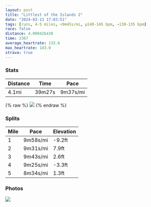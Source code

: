 ```yaml
---
layout: post
title: "Littlest of the Islands 2"
date: "2024-03-13 17:03:51"
tags: [runs, 4-5 miles, <9m45s/mi, μ140-145 bpm, →130-135 bpm]
race: false
distance: 4.099426438
time: 2367
average_heartrate: 133.6
max_heartrate: 143.0
strava: true
---
```


### Stats

| Distance | Time | Pace |
|----------|------|------|
|4.1mi|39m27s|9m37s/mi|

{% raw %}
<img src='https://maps.googleapis.com/maps/api/staticmap?maptype=roadmap&path=enc:__wwFzqtbMA@Kr@MXe@xBIPYbAaAhCOr@Up@QT_BgAODC`@EVOV?PDD`@P^Tf@R`@ZjAl@h@^~@b@vBzAt@p@j@`@l@PZBRJTv@`@XfA\vBf@zAVbC|@pBd@f@NJJSb@Of@Kh@M`@KLm@|B?LHDj@[ZgA\yAR_BNy@V[RH^^Vh@@DHjAHHdAVjA`@l@X@^Ct@HnBNb@L@BAF_@@mBA[J}AHq@@aALs@FM~@FDBf@DFBFLG`AC`AGd@?\EZ?j@Ed@@p@Ir@I^FFj@GVMJcBLc@FDZAMsBAyA@_@H}@FGHAZNHP\ATHCBBHw@fB[h@Gr@Mf@Cp@Gt@AXXfAJF^Fr@BRc@RkBPuBD[@s@LoBBKRAd@Fr@DLBBHWf@Fn@?f@Gl@AnBMdDLJVD^GDqBLkC@o@TqB@]bAEDIBg@R}ALQr@TNBf@Db@?j@FGj@?v@Bb@?CDN@HEFDjAE~@LlBC~A@XEr@Hd@JJZALKAo@Fe@Cg@Je@Ak@Hg@N_BBq@Fi@?]v@?JELsAHSh@D|@RTTGXSZUr@Il@PTlA`@`@DXEDEAKLWd@kBAa@UMk@KkAImB]e@CWO]Eq@Qk@Ga@Mo@J{AOm@Sc@CSa@w@SOIKU_@UUEg@C?@]Hs@e@e@KGGWIe@VMPM@e@IwAa@_@Q_@Du@`@Y^y@rAQx@g@Ec@?_@TW^[@cAm@i@I}AB{@HwACm@KwAc@m@]e@KECc@OcEaAc@UQ[Kg@mAa@g@YiA{@{@i@o@Y_@]gAy@o@]qCiB_@WAI&key=AIzaSyC1MId7bFpkLXNAaYhBSTb8jLyiSqzbDtM&size=800x800&markers=color:yellow|label:S|40.7552,-74.00238&markers=color:green|label:F|40.75706999999998,-74.00516999999991'>
{% endraw %}

### Splits

| Mile | Pace | Elevation |
|------|------|-----------|
|1|9m58s/mi|-9.2ft|
|2|9m31s/mi|7.9ft|
|3|9m43s/mi|2.6ft|
|4|9m25s/mi|-3.3ft|
|5|8m34s/mi|1.3ft|

### Photos
<img src='https://dgtzuqphqg23d.cloudfront.net/OTNt-3sekDq3ud5KV06Z095pYd8fqHPRF_Q3x58R-fk-576x768.jpg'>
